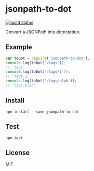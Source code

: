 # jsonpath-to-dot

[![build status](https://secure.travis-ci.org/imlucas/jsonpath-to-dot.png)](http://travis-ci.org/imlucas/jsonpath-to-dot)

Convert a JSONPath into dotnotation.

## Example

```javascript
var toDot = require('jsonpath-to-dot');
console.log(toDot('/tags'));
// 'tags'
console.log(toDot('/tags/1'));
// 'tags.1'
console.log(toDot('/tags/blah'));
// 'tags.blah'
```

## Install

```
npm install --save jsonpath-to-dot
```

## Test

```
npm test
```

## License

MIT
